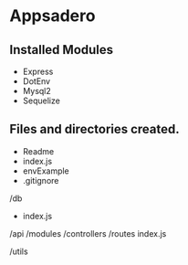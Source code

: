 # Appsadero

## Installed Modules
 - Express
 - DotEnv
 - Mysql2
 - Sequelize

## Files and directories created.
 - Readme
 - index.js
 - envExample
 - .gitignore

/db
- index.js

/api
    /modules
    /controllers
    /routes
        index.js

/utils